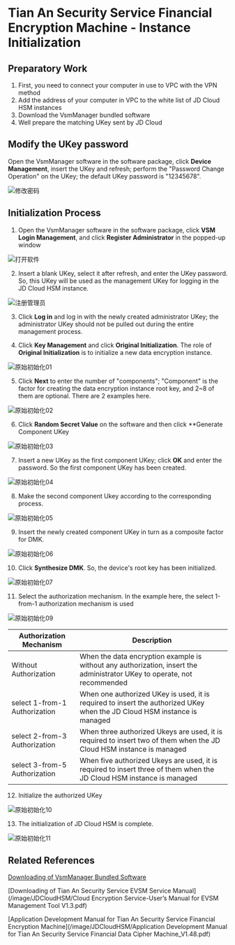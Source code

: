 # Tian An Security Service Financial Encryption Machine - Instance Initialization

## Preparatory Work

1. First, you need to connect your computer in use to VPC with the VPN method
2. Add the address of your computer in VPC to the white list of JD Cloud HSM instances
3. Download the VsmManager bundled software
4. Well prepare the matching UKey sent by JD Cloud

## Modify the UKey password

Open the VsmManager software in the software package, click **Device Management**, insert the UKey and refresh; perform the "Password Change Operation" on the UKey; the default UKey password is "12345678".

![修改密码](/image/JDCloudHSM/Tass/修改密码.png)

## Initialization Process

1. Open the VsmManager software in the software package, click **VSM Login Management**, and click **Register Administrator** in the popped-up window

![打开软件](/image/JDCloudHSM/Tass/打开软件.png)

2. Insert a blank UKey, select it after refresh, and enter the UKey password. So, this UKey will be used as the management UKey for logging in the JD Cloud HSM instance.

![注册管理员](/image/JDCloudHSM/Tass/注册管理员.png)

3. Click **Log in** and log in with the newly created administrator UKey; the administrator UKey should not be pulled out during the entire management process.

4. Click **Key Management** and click **Original Initialization**. The role of **Original Initialization** is to initialize a new data encryption instance.

![原始初始化01](/image/JDCloudHSM/Tass/原始初始化01.png)

5. Click **Next** to enter the number of "components"; "Component" is the factor for creating the data encryption instance root key, and 2~8 of them are optional. There are 2 examples here.

![原始初始化02](/image/JDCloudHSM/Tass/原始初始化02.png)

6. Click **Random Secret Value** on the software and then click **Generate Component UKey

![原始初始化03](/image/JDCloudHSM/Tass/原始初始化03.png)

7. Insert a new UKey as the first component UKey; click **OK** and enter the password. So the first component UKey has been created.

![原始初始化04](/image/JDCloudHSM/Tass/原始初始化04.png)

8. Make the second component Ukey according to the corresponding process.

![原始初始化05](/image/JDCloudHSM/Tass/原始初始化05.png)

9. Insert the newly created component UKey in turn as a composite factor for DMK.

![原始初始化06](/image/JDCloudHSM/Tass/原始初始化06.png)

10. Click **Synthesize DMK**. So, the device's root key has been initialized.

![原始初始化07](/image/JDCloudHSM/Tass/原始初始化07.png)

11. Select the authorization mechanism. In the example here, the select 1-from-1 authorization mechanism is used

![原始初始化09](/image/JDCloudHSM/Tass/原始初始化09.png)

| Authorization Mechanism | Description |
| -- | -- |
| Without Authorization | When the data encryption example is without any authorization, insert the administrator UKey to operate, not recommended |
| select 1-from-1 Authorization | When one authorized UKey is used, it is required to insert the authorized UKey when the JD Cloud HSM instance is managed |
| select 2-from-3 Authorization | When three authorized Ukeys are used, it is required to insert two of them when the JD Cloud HSM instance is managed |
| select 3-from-5 Authorization | When five authorized Ukeys are used, it is required to insert three of them when the JD Cloud HSM instance is managed |

12. Initialize the authorized UKey

![原始初始化10](/image/JDCloudHSM/Tass/原始初始化10.png)

13. The initialization of JD Cloud HSM is complete.

![原始初始化11](/image/JDCloudHSM/Tass/原始初始化11.png)


## Related References

[Downloading of VsmManager Bundled Software](https://docs-downloads.s3.cn-north-1.jdcloud-oss.com/CloudHSM/VsmManager_1.2.2.15.rar)

[Downloading of Tian An Security Service EVSM Service Manual](/image/JDCloudHSM/Cloud Encryption Service-User’s Manual for EVSM Management Tool V1.3.pdf)

[Application Development Manual for Tian An Security Service Financial Encryption Machine](/image/JDCloudHSM/Application Development Manual for Tian An Security Service Financial Data Cipher Machine_V1.48.pdf)
